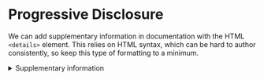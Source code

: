 # Progressive Disclosure

We can add supplementary information in documentation with the HTML `<details>` element. 
This relies on HTML syntax, which can be hard to author consistently, so keep this type of formatting to a minimum.

<details>
<summary>Supplementary information</summary>

This will be visible when expanding the content.

</details>
